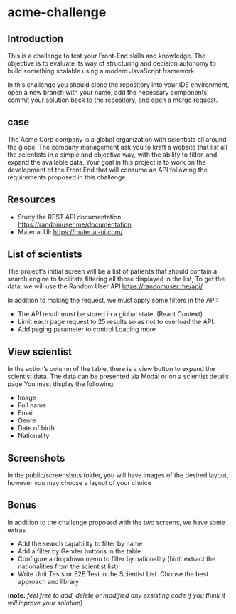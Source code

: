 # acme-challenge

## Introduction
This is a challenge to test your Front-End skills and knowledge.
The objective is to evaluate its way of structuring and decision autonomy to build something scalable using a modern JavaScript framework.

In this challenge you should clone the repository into your IDE environment, open a new branch with your name, add the necessary components, commit your solution back to the repository, and open a merge request.

## case
The Acme Corp company is a global organization with scientists all around the globe. The company management ask you to kraft a website that list all the scientists in a simple and objective way, with the ability to filter, and expand the available data.
Your goal in this project is to work on the development of the Front End that will consume an API following the requirements proposed in this challenge.

## Resources
* Study the REST API documentation: https://randomuser.me/documentation
* Material UI: https://material-ui.com/

## List of scientists
The project's initial screen will be a list of patients that should contain a search engine to facilitate filtering all those displayed in the list,
To get the data, we will use the Random User API https://randomuser.me/api/

In addition to making the request, we must apply some filters in the API:

*	The API result must be stored in a global state. (React Context)
*	Limit each page request to 25 results so as not to overload the API.
*	Add paging parameter to control Loading more


## View scientist
In the action’s column of the table, there is a view button to expand the scientist data. The data can be presented via Modal or on a scientist details page
You mast display the following:
* Image
* Full name
* Email
* Genre
* Date of birth
* Nationality

## Screenshots
In the public/screenshots folder, you will have images of the desired layout, however you may choose a layout of your choice

## Bonus
In addition to the challenge proposed with the two screens, we have some extras 

* Add the search capability to filter by name
* Add a filter by Gender buttons in the table
* Configure a dropdown menu to filter by nationality (hint: extract the nationalities from the scientist list)
* Write Unit Tests or E2E Test in the Scientist List. Choose the best approach and library

(**note:** _feel free to add, delete or modified any exsisting code if you think it will inprove your solotion_)
